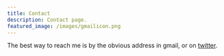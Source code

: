 ```yaml
---
title: Contact
description: Contact page.
featured_image: /images/gmailicon.png
---
```


The best way to reach me is by the obvious address in gmail, or on [twitter](https://twitter.com/matvil).